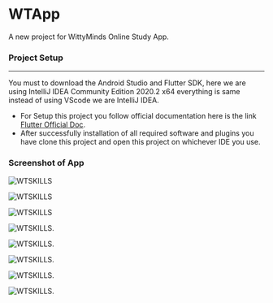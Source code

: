 # WTApp

A new project for WittyMinds Online Study App.

### Project Setup

------------

You must to download the Android Studio and Flutter SDK, here we are using IntelliJ IDEA Community Edition 2020.2 x64 everything is same instead of using VScode we are IntelliJ IDEA.

- For Setup this project you follow official documentation here is the link [Flutter Official Doc](https://flutter.dev/docs/get-started/install "Flutter Official Doc").
- After successfully installation of all required software and plugins you have clone this project and open this project on whichever IDE you use.

### Screenshot of App

![WTSKILLS](screenshot/main1.png "WtSkills splash screen")

![WTSKILLS](screenshot/main2.png "WtSkills login screen")

![WTSKILLS](screenshot/main3.png "WtSkills register screen")

![WTSKILLS](screenshot/main4.png "WtSkills register dialog.").

![WTSKILLS](screenshot/main5.png "WtSkills Home screen.").

![WTSKILLS](screenshot/main6.png "WtSkills Technical subcategory").

![WTSKILLS](screenshot/main7.png "WtSkills Non Technical subcategory").

![WTSKILLS](screenshot/main8.png "WtSkills News feed subcategory").
